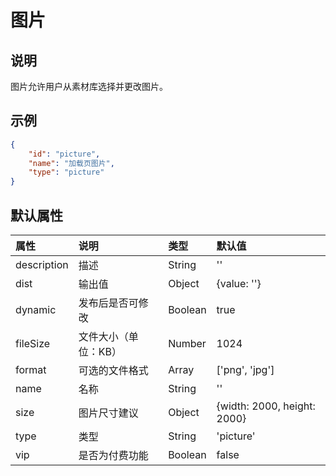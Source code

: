 # 图片

## 说明

图片允许用户从素材库选择并更改图片。

## 示例

```json
{
    "id": "picture",
    "name": "加载页图片",
    "type": "picture"
}
```

## 默认属性

属性 | 说明 | 类型 | 默认值
:-- | :-- | :-- | :--
description | 描述 | String | ''
dist | 输出值 | Object | {value: ''}
dynamic | 发布后是否可修改 | Boolean | true
fileSize | 文件大小（单位：KB） | Number | 1024
format | 可选的文件格式 | Array | ['png', 'jpg']
name | 名称 | String | ''
size | 图片尺寸建议 | Object | {width: 2000, height: 2000}
type | 类型 | String | 'picture'
vip | 是否为付费功能 | Boolean | false